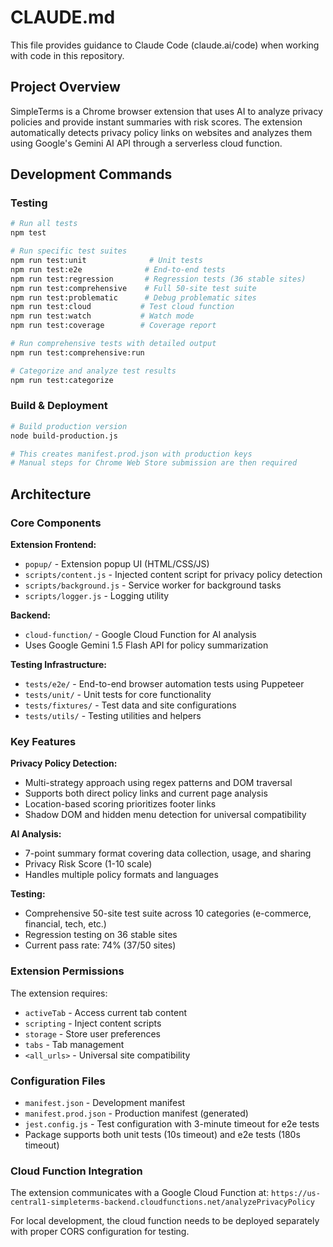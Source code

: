 # CLAUDE.md

This file provides guidance to Claude Code (claude.ai/code) when working with code in this repository.

## Project Overview

SimpleTerms is a Chrome browser extension that uses AI to analyze privacy policies and provide instant summaries with risk scores. The extension automatically detects privacy policy links on websites and analyzes them using Google's Gemini AI API through a serverless cloud function.

## Development Commands

### Testing
```bash
# Run all tests
npm test

# Run specific test suites
npm run test:unit              # Unit tests
npm run test:e2e              # End-to-end tests
npm run test:regression       # Regression tests (36 stable sites)
npm run test:comprehensive    # Full 50-site test suite
npm run test:problematic      # Debug problematic sites
npm run test:cloud           # Test cloud function
npm run test:watch           # Watch mode
npm run test:coverage        # Coverage report

# Run comprehensive tests with detailed output
npm run test:comprehensive:run

# Categorize and analyze test results
npm run test:categorize
```

### Build & Deployment
```bash
# Build production version
node build-production.js

# This creates manifest.prod.json with production keys
# Manual steps for Chrome Web Store submission are then required
```

## Architecture

### Core Components

**Extension Frontend:**
- `popup/` - Extension popup UI (HTML/CSS/JS)
- `scripts/content.js` - Injected content script for privacy policy detection
- `scripts/background.js` - Service worker for background tasks
- `scripts/logger.js` - Logging utility

**Backend:**
- `cloud-function/` - Google Cloud Function for AI analysis
- Uses Google Gemini 1.5 Flash API for policy summarization

**Testing Infrastructure:**
- `tests/e2e/` - End-to-end browser automation tests using Puppeteer
- `tests/unit/` - Unit tests for core functionality
- `tests/fixtures/` - Test data and site configurations
- `tests/utils/` - Testing utilities and helpers

### Key Features

**Privacy Policy Detection:**
- Multi-strategy approach using regex patterns and DOM traversal
- Supports both direct policy links and current page analysis
- Location-based scoring prioritizes footer links
- Shadow DOM and hidden menu detection for universal compatibility

**AI Analysis:**
- 7-point summary format covering data collection, usage, and sharing
- Privacy Risk Score (1-10 scale)
- Handles multiple policy formats and languages

**Testing:**
- Comprehensive 50-site test suite across 10 categories (e-commerce, financial, tech, etc.)
- Regression testing on 36 stable sites
- Current pass rate: 74% (37/50 sites)

### Extension Permissions

The extension requires:
- `activeTab` - Access current tab content
- `scripting` - Inject content scripts
- `storage` - Store user preferences
- `tabs` - Tab management
- `<all_urls>` - Universal site compatibility

### Configuration Files

- `manifest.json` - Development manifest
- `manifest.prod.json` - Production manifest (generated)
- `jest.config.js` - Test configuration with 3-minute timeout for e2e tests
- Package supports both unit tests (10s timeout) and e2e tests (180s timeout)

### Cloud Function Integration

The extension communicates with a Google Cloud Function at:
`https://us-central1-simpleterms-backend.cloudfunctions.net/analyzePrivacyPolicy`

For local development, the cloud function needs to be deployed separately with proper CORS configuration for testing.